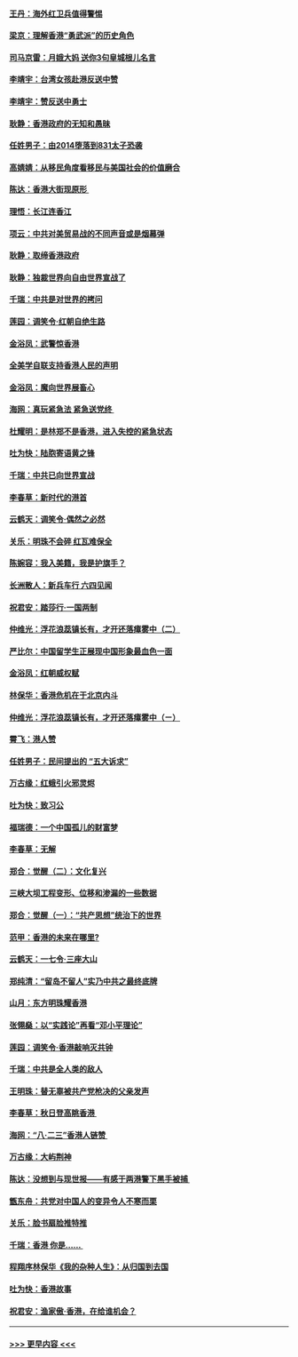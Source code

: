 #### [王丹：海外红卫兵值得警惕](../pages/nsc993/n11498138.md?t=09042022) 
#### [梁京：理解香港“勇武派”的历史角色](../pages/nsc993/n11498006.md?t=09042022) 
#### [司马京雷：月娥大妈  送你3句皇城根儿名言](../pages/nsc993/n11497885.md?t=09042022) 
#### [李靖宇：台湾女孩赴港反送中赞](../pages/nsc993/n11497721.md?t=09042022) 
#### [李靖宇：赞反送中勇士](../pages/nsc993/n11497452.md?t=09042022) 
#### [耿静：香港政府的无知和愚昧](../pages/nsc993/n11494238.md?t=09042022) 
#### [任姓男子：由2014堕落到831太子恐袭](../pages/nsc993/n11496683.md?t=09042022) 
#### [高婧婧：从移民角度看移民与美国社会的价值磨合](../pages/nsc993/n11495757.md?t=09042022) 
#### [陈达：香港大街现原形 ](../pages/nsc993/n11495441.md?t=09042022) 
#### [理悟：长江连香江](../pages/nsc993/n11495377.md?t=09042022) 
#### [项云：中共对美贸易战的不同声音或是烟幕弹](../pages/nsc993/n11494929.md?t=09042022) 
#### [耿静：取缔香港政府](../pages/nsc993/n11494218.md?t=09042022) 
#### [耿静：独裁世界向自由世界宣战了](../pages/nsc993/n11494190.md?t=09042022) 
#### [千瑞：中共是对世界的拷问](../pages/nsc993/n11493021.md?t=09042022) 
#### [莲园：调笑令‧红朝自绝生路](../pages/nsc993/n11493011.md?t=09042022) 
#### [金浴凤：武警惊香港](../pages/nsc993/n11492994.md?t=09042022) 
#### [全美学自联支持香港人民的声明](../pages/nsc993/n11492630.md?t=09042022) 
#### [金浴凤：魔向世界展畜心](../pages/nsc993/n11492599.md?t=09042022) 
#### [海网：真玩紧急法 紧急送党终 ](../pages/nsc993/n11492535.md?t=09042022) 
#### [杜耀明：是林郑不是香港，进入失控的紧急状态](../pages/nsc993/n11491420.md?t=09042022) 
#### [吐为快：陆胞寄语黄之锋](../pages/nsc993/n11491117.md?t=09042022) 
#### [千瑞：中共已向世界宣战](../pages/nsc993/n11490123.md?t=09042022) 
#### [李春草：新时代的港首](../pages/nsc993/n11489864.md?t=09042022) 
#### [云鹤天：调笑令·偶然之必然](../pages/nsc993/n11489701.md?t=09042022) 
#### [关乐：明珠不会碎 红瓦难保全](../pages/nsc993/n11489647.md?t=09042022) 
#### [陈婉容：我入美籍，我是护旗手？](../pages/nsc993/n11487908.md?t=09042022) 
#### [长洲散人：新兵车行 六四见闻](../pages/nsc993/n11487729.md?t=09042022) 
#### [祝君安：踏莎行‧一国两制](../pages/nsc993/n11487699.md?t=09042022) 
#### [仲维光：浮花浪蕊镇长有，才开还落瘴雾中（二）](../pages/nsc993/n11483286.md?t=09042022) 
#### [严比尔：中国留学生正展现中国形象最血色一面](../pages/nsc993/n11485145.md?t=09042022) 
#### [金浴凤：红朝威权赋](../pages/nsc993/n11485191.md?t=09042022) 
#### [林保华：香港危机在于北京内斗](../pages/nsc993/n11484593.md?t=09042022) 
#### [仲维光：浮花浪蕊镇长有，才开还落瘴雾中（ㄧ）](../pages/nsc993/n11483259.md?t=09042022) 
#### [霄飞：港人赞](../pages/nsc993/n11482957.md?t=09042022) 
#### [任姓男子：民间提出的 “五大诉求”](../pages/nsc993/n11482897.md?t=09042022) 
#### [万古缘：红蛾引火邪灵烬](../pages/nsc993/n11482886.md?t=09042022) 
#### [吐为快：致习公](../pages/nsc993/n11482867.md?t=09042022) 
#### [福瑞德：一个中国孤儿的财富梦](../pages/nsc993/n11482817.md?t=09042022) 
#### [李春草：无解](../pages/nsc993/n11482791.md?t=09042022) 
#### [郑合：觉醒（二）：文化复兴](../pages/nsc993/n11478025.md?t=09042022) 
#### [三峡大坝工程变形、位移和渗漏的一些数据](../pages/nsc993/n11478232.md?t=09042022) 
#### [郑合：觉醒（一）：“共产思想”统治下的世界](../pages/nsc993/n11477663.md?t=09042022) 
#### [范甲：香港的未来在哪里?](../pages/nsc993/n11477249.md?t=09042022) 
#### [云鹤天：一七令·三座大山](../pages/nsc993/n11477192.md?t=09042022) 
#### [郑纯清：“留岛不留人”实乃中共之最终底牌](../pages/nsc993/n11476160.md?t=09042022) 
#### [山月：东方明珠耀香港](../pages/nsc993/n11476077.md?t=09042022) 
#### [张翎燊：以“实践论”再看“邓小平理论”](../pages/nsc993/n11475733.md?t=09042022) 
#### [莲园：调笑令‧香港敲响灭共钟](../pages/nsc993/n11475723.md?t=09042022) 
#### [千瑞：中共是全人类的敌人](../pages/nsc993/n11475329.md?t=09042022) 
#### [王明珠：替无辜被共产党枪决的父亲发声](../pages/nsc993/n11474570.md?t=09042022) 
#### [李春草：秋日登高眺香港 ](../pages/nsc993/n11474491.md?t=09042022) 
#### [海网：“八·二三”香港人链赞 ](../pages/nsc993/n11474538.md?t=09042022) 
#### [万古缘：大屿荆神](../pages/nsc993/n11474401.md?t=09042022) 
#### [陈达：没想到与现世报——有感于两港警下黑手被捕 ](../pages/nsc993/n11472557.md?t=09042022) 
#### [甑东舟：共党对中国人的变异令人不寒而栗](../pages/nsc993/n11472496.md?t=09042022) 
#### [关乐：脸书扇脸推特推](../pages/nsc993/n11472488.md?t=09042022) 
#### [千瑞：香港  你是…… ](../pages/nsc993/n11472459.md?t=09042022) 
#### [程翔序林保华《我的杂种人生》：从归国到去国](../pages/nsc993/n11472369.md?t=09042022) 
#### [吐为快：香港故事](../pages/nsc993/n11471931.md?t=09042022) 
#### [祝君安：渔家傲‧香港，在给谁机会？](../pages/nsc993/n11469718.md?t=09042022) 

----
#### [ >>> 更早内容 <<< ](../indexes/nsc993-earlier.md)
